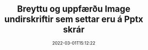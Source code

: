 ---
############################# Static ############################
layout: "auto-gen-signature"
date: 2022-03-01T15:12:22
draft: false
operation: Update
signaturetype: Image
fileformat: Pptx
productName: .NET
lang: is
productCode: net
otherformats: pdf doc docx docm dot dotm dotx odt ott rtf xls xlsx xlsm xlsb csv ods ots xltx xltm ppt pptx pps ppsx odp otp potx potm pptm ppsm
breadcrumb: Put Image signature on Pptx for C#

############################# Head ############################
head_title: "Uppfærðu Image undirskriftir settar á Pptx skrár með C#"
head_description: "Notaðu einfaldan og auðskilinn .NET kóða fyrir uppfærslu á Image undirskriftum í undirrituðum Pptx skjölum."

############################# Header ############################
title: "Breyttu og uppfærðu Image undirskriftir sem settar eru á Pptx skrár"
description: "API fyrir .NET veitir virkni fyrir Image undirskriftir sem uppfæra á Pptx skjölum. Uppfærðu rafrænar undirskriftir í Pptx skjölunum þínum með nokkrum línum af C# kóða fljótt og auðveldlega."
bg_image: "https://cms.admin.containerize.com/templates/aspose/App_Themes/V3/images/bg/header1.png"
bg_overlay: false
button:
    enable: true

############################# SubMenu ############################
submenu:
    enable: true

    left:
        img_alt: "GroupDocs.Signature for .NET"
        image: "https://cms.admin.containerize.com/templates/groupdocs/images/product-logos/90x90-noborder/groupdocs-signature-net.png"
        product: "GroupDocs.Signature"
        platform: ".NET"



############################# About ############################
about:
    enable: true
    title: "Lærðu um GroupDocs.Signature for .NET API eiginleika"
    content: |
        [GroupDocs.Signature for .NET](https://products.groupdocs.com/signature/net/) API virkni inniheldur mikið úrval af aðferðum til að vinna eftirspurn eftir skjölum með því að nota rafrænar undirskriftir. Fjölbreytt úrval rafrænna undirskrifta eins og texta, myndir, stafræn skilríki, strikamerki, QR-kóða, stimpla eða lýsigögn eru studd. Viðskiptavinir geta bætt við, fjarlægt, breytt, staðfest eða leitað í stafrænum undirskriftum á PDF skjölum, MS Word skjölum, MS Excel vinnubókum, MS PowerPoint kynningum, Adobe Photoshop skrám og ýmsum myndsniðum. Fjölmargir gagnlegir eiginleikar og stillingar eru í boði.
    

############################# Steps ############################
steps:
    enable: true
    title_left: "Hvernig á að breyta Image undirskriftum í Pptx skjalinu þínu"
    content_left: |
        [GroupDocs.Signature for .NET](https://products.groupdocs.com/signature/net/) inniheldur gagnlega eiginleika eins og uppfærslu á Image undirskriftum sem settar eru á Pptx skjöl. Það gerir mögulegt að breyta eiginleikum undirskrifta án aukakóða.
        
        * Til að byrja með, búðu til Signature hlut sem fer sem slóð byggingarbreytu í skjal sem á að uppfæra.
        * Settu síðan upp viðeigandi tiltekinn undirskriftarhlut og settu upp auðkenni hans og eiginleika sem þarf að breyta.
        * Að lokum skaltu kalla uppfærsluaðferð Signature sem sendir tiltekinn undirskriftarhlut.
        * Vinndu við að uppfæra niðurstöður til þín.

    title_right: "kerfis kröfur"
    content_right: |
        GroupDocs.Signature for .NET eru studd á öllum helstu kerfum og stýrikerfum. Áður en þú keyrir kóðann hér að neðan skaltu ganga úr skugga um að þú hafir eftirfarandi forsendur uppsettar á kerfinu þínu.

        * Stýrikerfi: Microsoft Windows, Linux, MacOS
        * Þróunarumhverfi: Microsoft Visual Studio, Xamarin, MonoDevelop
        * Frameworks: .NET Framework, .NET Standard, .NET Core, Mono
        * Sæktu nýjustu útgáfuna af GroupDocs.Signature for .NET frá [Nuget](https://www.nuget.org/packages/groupdocs.signature)
         
    code: |
        ```csharp    
                
        // Set up input Pptx file
        string filePath = "input.pptx";

        // Instantiate Signature for input file
        using (GroupDocs.Signature.Signature signature = new GroupDocs.Signature.Signature(filePath))
        {
                // Id of signature which is supposed to be updated
                // such Id might be got as a result of search operation
                string id = "ff988ab1-7403-4c8d-8db7-f2a56b9f8530";

                // provide signature features to update
                // set up particular signature id
                ImageSignature signatureToUpdate = new ImageSignature(id)
                {
                    // specify signature width
                    Width = 170,
                    // specify signature height
                    Height = 250,
                    // set left position
                    Left = 10,
                    // set top position
                    Top = 10
                };

                // update signature
                bool updateResult = signature.Update(signatureToUpdate);

                // process updation result
                if (updateResult)
                {
                    Console.WriteLine("Signature was updated successfully!");
                }
        }
        ```

############################# Demos ############################
demos:
    enable: true
    title: "Að uppfæra Image undirskriftirnar á skjalasíðunum - Sýning í beinni"
    content: |
       Breyttu ýmsum rafrænum undirskriftum Pptx skjalsins núna með því að fara á vefsíðuna [GroupDocs.Signature App](https://products.groupdocs.app/signature/family).          

############################# More Formats ############################
more_formats:
    enable: true
    title: "Uppfærðu ýmsar Image undirskriftir í gegnum C#"
    content: |
        "Breyta stafrænum undirskriftum sem eru settar á mismunandi skjalasnið. Uppfærðu undirskriftargögn án aukakóða."
    format: 
       
       
back_to_top:
    enable: true
---
